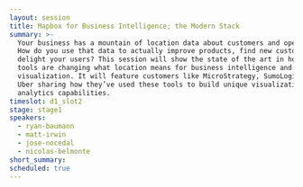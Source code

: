 ```yaml
---
layout: session
title: Mapbox for Business Intelligence; the Modern Stack
summary: >-
  Your business has a mountain of location data about customers and operations.
  How do you use that data to actually improve products, find new customers, and
  delight your users? This session will show the state of the art in how Mapbox
  tools are changing what location means for business intelligence and data
  visualization. It will feature customers like MicroStrategy, SumoLogic, and
  Uber sharing how they’ve used these tools to build unique visualization and
  analytics capabilities.
timeslot: d1_slot2
stage: stage1
speakers:
  - ryan-baumann
  - matt-irwin
  - jose-nocedal
  - nicolas-belmonte
short_summary:
scheduled: true
---
```


